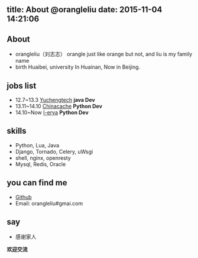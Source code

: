 title: About @orangleliu
date: 2015-11-04 14:21:06
---

## About
* orangleliu（刘志志）  orangle just like orange but not, and liu is my family name
* birth Huaibei, university In Huainan, Now in Beijing.

## jobs list
* 12.7~13.3 [Yuchengtech](http://www.yuchengtech.com/html/default/index.htm)  **java Dev**
* 13.11~14.10  [Chinacache](http://www.chinacache.com/)  **Python Dev**
* 14.10~Now  [I-erya](http://www.i-erya.com/)   **Python Dev**

## skills

+ Python, Lua, Java
+ Django, Tornado, Celery, uWsgi
+ shell, nginx, openresty
+ Mysql, Redis, Oracle

## you can find me
* [Github](https://github.com/orangle)
* Email:  orangleliu#gmai.com
<script type="text/javascript" src="http://www.douban.com/service/badge/orangle_liu/?selection=random&amp;picsize=medium&amp;show=collection&amp;n=8&amp;cat=book&amp;columns=4"></script>

## say

* 感谢家人

**欢迎交流**
